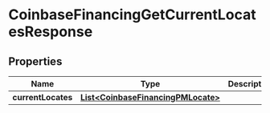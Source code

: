 
# CoinbaseFinancingGetCurrentLocatesResponse

## Properties
Name | Type | Description | Notes
------------ | ------------- | ------------- | -------------
**currentLocates** | [**List&lt;CoinbaseFinancingPMLocate&gt;**](CoinbaseFinancingPMLocate.md) |  |  [optional]



